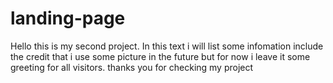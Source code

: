# landing-page
Hello this is my second project.
In this text i will list some infomation
include the credit that i use some picture in the future but for now i leave it some greeting for all visitors.
thanks you for checking my project